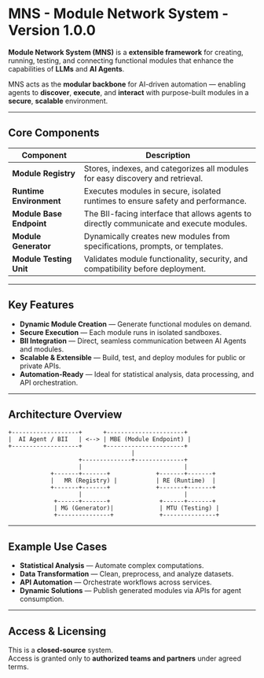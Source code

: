 # MNS - Module Network System - Version 1.0.0

**Module Network System (MNS)** is a **extensible framework** for creating, running, testing, and connecting functional modules that enhance the capabilities of **LLMs** and **AI Agents**.  

MNS acts as the **modular backbone** for AI-driven automation — enabling agents to **discover**, **execute**, and **interact** with purpose-built modules in a **secure**, **scalable** environment.

---

## Core Components

| Component | Description |
|-----------|--------------|
|  **Module Registry** | Stores, indexes, and categorizes all modules for easy discovery and retrieval. |
|  **Runtime Environment** | Executes modules in secure, isolated runtimes to ensure safety and performance. |
|  **Module Base Endpoint** | The BII-facing interface that allows agents to directly communicate and execute modules. |
|  **Module Generator** | Dynamically creates new modules from specifications, prompts, or templates. |
|  **Module Testing Unit** | Validates module functionality, security, and compatibility before deployment. |

---

##  Key Features

- **Dynamic Module Creation** — Generate functional modules on demand.  
- **Secure Execution** — Each module runs in isolated sandboxes.  
- **BII Integration** — Direct, seamless communication between AI Agents and modules.  
- **Scalable & Extensible** — Build, test, and deploy modules for public or private APIs.  
- **Automation-Ready** — Ideal for statistical analysis, data processing, and API orchestration.  

---

## Architecture Overview

```plaintext
+-------------------+      +----------------------+
|  AI Agent / BII   | <--> | MBE (Module Endpoint) |
+-------------------+      +----------------------+
                                   |
                    +--------------+--------------+
                    |                             |
            +-------+-------+             +-------+-------+
            |   MR (Registry) |           | RE (Runtime)  |
            +-------+-------+             +-------+-------+
                    |                             |
             +------+-------+              +------+-------+
             | MG (Generator)|             | MTU (Testing) |
             +---------------+             +---------------+
```

---

## Example Use Cases
- **Statistical Analysis** — Automate complex computations.
- **Data Transformation** — Clean, preprocess, and analyze datasets.
- **API Automation** — Orchestrate workflows across services.
- **Dynamic Solutions** — Publish generated modules via APIs for agent consumption.

---

## Access & Licensing
This is a **closed-source** system.  
Access is granted only to **authorized teams and partners** under agreed terms.

